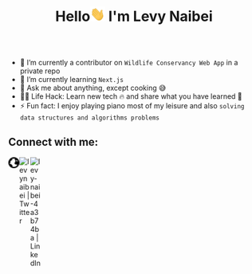 <h1 align="center">Hello<img src="https://raw.githubusercontent.com/ABSphreak/ABSphreak/master/gifs/Hi.gif" width="30px"> I'm Levy Naibei</h1>

<!--- <img align="center" src="./banner.png" /> --->

 <br/>
 <br/>
 
- 🔭 I’m currently a contributor on `Wildlife Conservancy Web App` in a private repo
- 🌱 I’m currently learning `Next.js`
- 💬 Ask me about anything, except cooking  :sweat_smile:
- 👨‍💻 Life Hack: Learn new tech :fire: and share what you have learned :tada:
- ⚡ Fun fact: I enjoy playing piano most of my leisure and also `solving data structures and algorithms problems`

## Connect with me:

[<img align="left" alt="webpage" width="22px" src="https://raw.githubusercontent.com/iconic/open-iconic/master/svg/globe.svg" />][website]
[<img align="left" alt="levynaibei | Twitter" width="22px" src="https://cdn.jsdelivr.net/npm/simple-icons@v3/icons/twitter.svg" />][twitter]
[<img align="left" alt="levy-naibei-4a3b74ba  | LinkedIn" width="22px" src="https://cdn.jsdelivr.net/npm/simple-icons@v3/icons/linkedin.svg" />][linkedin]
<br />

[website]: https://levy-naibei.netlify.app
[twitter]: https://twitter.com/levynaibei
[linkedin]: https://www.linkedin.com/in/levy-naibei-4a3b74b
